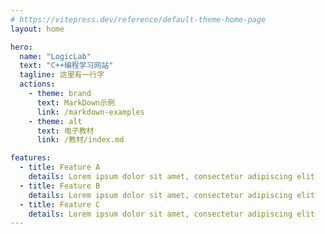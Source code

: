 ```yaml
---
# https://vitepress.dev/reference/default-theme-home-page
layout: home

hero:
  name: "LogicLab"
  text: "C++编程学习网站"
  tagline: 这里有一行字
  actions:
    - theme: brand
      text: MarkDown示例
      link: /markdown-examples
    - theme: alt
      text: 电子教材
      link: /教材/index.md

features:
  - title: Feature A
    details: Lorem ipsum dolor sit amet, consectetur adipiscing elit
  - title: Feature B
    details: Lorem ipsum dolor sit amet, consectetur adipiscing elit
  - title: Feature C
    details: Lorem ipsum dolor sit amet, consectetur adipiscing elit
---
```


